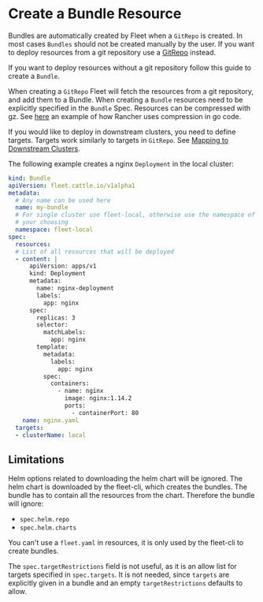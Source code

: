 # Create a Bundle Resource

Bundles are automatically created by Fleet when a `GitRepo` is created. In most cases `Bundles` should not be created
manually by the user. If you want to deploy resources from a git repository use a
[GitRepo](https://fleet.rancher.io/gitrepo-add) instead.

If you want to deploy resources without a git repository follow this guide to create a `Bundle`.

When creating a `GitRepo` Fleet will fetch the resources from a git repository, and add them to a Bundle.
When creating a `Bundle` resources need to be explicitly specified in the `Bundle` Spec.
Resources can be compressed with gz. See [here](https://github.com/rancher/rancher/blob/v2.7.3/pkg/controllers/provisioningv2/managedchart/managedchart.go#L149-L153)
an example of how Rancher uses compression in go code.

If you would like to deploy in downstream clusters, you need to define targets. Targets work similarly to targets in `GitRepo`.
See [Mapping to Downstream Clusters](https://fleet.rancher.io/gitrepo-targets#defining-targets).

The following example creates a nginx `Deployment` in the local cluster:

```yaml
kind: Bundle
apiVersion: fleet.cattle.io/v1alpha1
metadata:
  # Any name can be used here
  name: my-bundle
  # For single cluster use fleet-local, otherwise use the namespace of
  # your choosing
  namespace: fleet-local
spec:
  resources:
  # List of all resources that will be deployed
  - content: |
      apiVersion: apps/v1
      kind: Deployment
      metadata:
        name: nginx-deployment
        labels:
          app: nginx
      spec:
        replicas: 3
        selector:
          matchLabels:
            app: nginx
        template:
          metadata:
            labels:
              app: nginx
          spec:
            containers:
              - name: nginx
                image: nginx:1.14.2
                ports:
                  - containerPort: 80
    name: nginx.yaml
  targets:
  - clusterName: local

```

## Limitations

Helm options related to downloading the helm chart will be ignored. The helm chart is downloaded by the fleet-cli, which creates the bundles. The bundle has to contain all the resources from the chart. Therefore the bundle will ignore:

* `spec.helm.repo`
* `spec.helm.charts`

You can't use a `fleet.yaml` in resources, it is only used by the fleet-cli to create bundles.

The `spec.targetRestrictions` field is not useful, as it is an allow list for targets specified in `spec.targets`. It is not needed, since `targets` are explicitly given in a bundle and an empty `targetRestrictions` defaults to allow.
